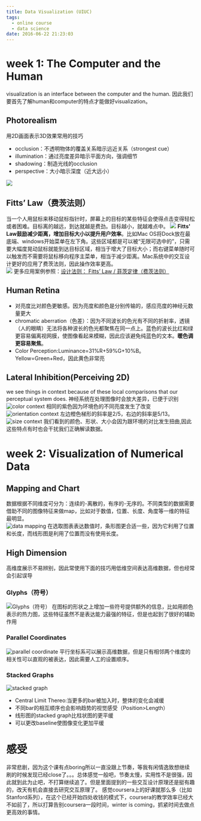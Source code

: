 ```yaml
---
title: Data Visualization (UIUC)
tags:
  - online course
  - data science
date: 2016-06-22 21:23:03
---
```

# week 1: The Computer and the Human
visualization is an interface between the computer and the human.    因此我们要首先了解human和computer的特点才能做好visualization。

## Photorealism
用2D画面表示3D效果常用的技巧
- occlusion：不透明物体的覆盖关系暗示远近关系（strongest cue）
- illumination：通过亮度差异暗示平面方向，强调细节
- shadowing：制造光线的occlusion
- perspective：大小暗示深度（近大远小）   

![](/img/coursera/photorealism.JPG)
<!-- more -->
## Fitts’ Law（费茨法则）
当一个人用鼠标来移动鼠标指针时，屏幕上的目标的某些特征会使得点击变得轻松或者困难。目标离的越远，到达就越是费劲。目标越小，就越难点中。
![](/img/coursera/fitt-law.JPG) 
**Fitts' Law鼓励减少距离，增加目标大小以提升用户效率**。比如Mac OS将Dock放在最底端、windows开始菜单在左下角。这些区域都是可以被“无限可选中的”，只需要大幅度晃动鼠标就能到达目标区域，相当于增大了目标大小；而右键菜单随时可以触发而不需要将鼠标移向程序主菜单，相当于减少距离。Mac系统中的交互设计更好的应用了费茨法则，因此操作效率更高。   
![](/img/coursera/os_margin.png)
更多应用案例参照：[设计法则： Fitts’ Law / 菲茨定律（费茨法则）](http://www.jianshu.com/p/36b610bac7a2)

## Human Retina
- 对亮度比对颜色更敏感。因为亮度和颜色是分别传输的，感应亮度的神经元数量更大
- chromatic aberration（色差）：因为不同波长的色光有不同的折射率，透镜（人的眼睛）无法将各种波长的色光都聚焦在同一点上。蓝色的波长比红和绿更容易偏离视网膜，使图像看起来模糊，因此应该避免纯蓝色的文本。**暖色调更容易聚焦**。
- Color Perception:Luminance=31%R+59%G+10%B。Yellow=Green+Red，因此黄色非常亮

## Lateral Inhibition(Perceiving 2D) 
we see things in context because of these local comparisons that our perceptual system does. 神经系统在处理图像时会放大差异，已便于识别   
![color context](/img/coursera/color_context.JPG)
相同的紫色因为环境色的不同亮度发生了改变   
![orientation context](/img/coursera/orientation_context.JPG)
左边橙色梯形的斜率是2/5，右边的斜率是5/13。   
![size context](/img/coursera/size_context.JPG)
我们看到的颜色、形状、大小会因为跟环境的对比发生扭曲,因此这些特点有时也会干扰我们正确解读数据。

# week 2:  Visualization of Numerical Data

## Mapping and Chart
数据根据不同维度可分为：连续的-离散的，有序的-无序的。不同类型的数据需要借助不同的图像特征来做map，比如对于数值，位置、长度、角度等一维的特征最明显。   
![data mapping](/img/coursera/data_mapping.JPG)
在选取图表表达数值时，条形图更合适一些，因为它利用了位置和长度，而线形图是利用了位置而没有使用长度。

## High Dimension
高维度展示不易辨别，因此常使用下面的技巧用低维空间表达高维数据，但也经常会引起误导
### Glyphs（符号）   
![Glyphs（符号）](/img/coursera/glyphs.JPG)
在图标的形状之上增加一些符号提供额外的信息，比如用颜色表示的热力图，这些特征虽然不是表达能力最强的特征，但是也起到了很好的辅助作用
### Parallel Coordinates   
![parallel coordinate](/img/coursera/parallel_coordition.JPG)
平行坐标系可以展示高维数据，但是只有相邻两个维度的相关性可以直观的被表达，因此需要人工的设置顺序。 
### Stacked Graphs   
![stacked graph](/img/coursera/stacked_graph_order.JPG)
- Central Limit Thereo:当更多的bar被加入时，整体的变化会减缓
- 不同bar的相互顺序也会影响趋势的视觉感受（Position>Length）
- 线形图的stacked graph比柱状图的更平缓
- 可以更改baseline使图像变化更加平缓

# 感受
非常悲剧，因为这个课有点boring所以一直没跟上节奏，等我有闲情逸致想继续刷的时候发现已经close了。。。总体感觉一般吧，节奏太慢，实用性不是很强，因此就到此为止吧，不打算继续追了。但是里面提到的一些交互设计原理还是挺有趣的，改天有机会直接去研究交互原理了。 
感觉coursera上的好课就那么多（比如Stanford系列），在这个已经开始四处收钱的模式下，coursera的教学效率已经大不如前了，所以打算告别coursera一段时间，winter is coming，抓紧时间去做点更高效的事情。